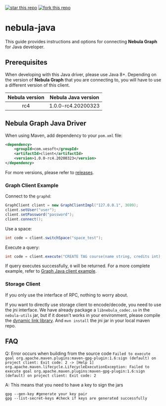 [![star this repo](http://githubbadges.com/star.svg?user=vesoft-inc&repo=nebula-java&style=default)](https://github.com/vesoft-inc/nebula-java)
[![fork this repo](http://githubbadges.com/fork.svg?user=vesoft-inc&repo=nebula-java&style=default)](https://github.com/vesoft-inc/nebula-java/fork)

# nebula-java

This guide provides instructions and options for connecting **Nebula Graph** for Java developer.

## Prerequisites

When developing with this Java driver, please use Java 8+. Depending on the version of **Nebula Graph** that you are connecting to, you will have to use a different version of this client.

| Nebula version | Nebula Java version |
|:--------------:|:-----------------:|
|     rc4     |      1.0.0-rc4.20200323     |

## Nebula Graph Java Driver

When using Maven, add dependency to your `pom.xml` file:

```xml
<dependency>
    <groupId>com.vesoft</groupId>
    <artifactId>client</artifactId>
    <version>1.0.0-rc4.20200323</version>
</dependency>
```

For more versions, please refer to [releases](https://github.com/vesoft-inc/nebula-java/releases).

### Graph Client Example

Connect to the `graphd`:

```java
GraphClient client = new GraphClientImpl("127.0.0.1", 3699);
client.setUser("user");
client.setPassword("password");
client.connect();
```

Use a space:

```java
int code = client.switchSpace("space_test");
```

Execute a query:

```java
int code = client.execute("CREATE TAG course(name string, credits int);");
```

If query executes successfully, `0` will be returned. For a more complete example, refer to [Graph Java client example](./examples/src/main/java/com/vesoft/nebula/examples/GraphClientExample.java).

### Storage Client

If you only use the interface of RPC, nothing to worry about.

If you want to directly use storage client to encode/decode, you need to use the jni interface. We have already package a `libnebula_codec.so` in the `nebula-utils` jar, but if it doesn't works in your environment, please compile the [dynamic link library](https://github.com/vesoft-inc/nebula/tree/master/src/jni). And `mvn install` the jni jar in your local maven repo.


## FAQ

Q: Error occurs when building from the source code `Failed to execute goal org.apache.maven.plugins:maven-gpg-plugin:1.6:sign (default) on project client: Exit code: 2 -> [Help 1]
org.apache.maven.lifecycle.LifecycleExecutionException: Failed to execute goal org.apache.maven.plugins:maven-gpg-plugin:1.6:sign (default) on project client: Exit code: 2`

A: This means that you need to have a key to sign the jars

```
gpg --gen-key #generate your key pair
gpg --list-secret-keys #check if keys are generated successfully
```


